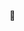 👋
<!--
### 👋

- 🔭 I’m currently working on ... https://www.eglobalsys.co.kr/
- 🌱 I’m currently learning ... 
- 👯 I’m looking to collaborate on ... 
- 🤔 I’m looking for help with ... 
- 💬 Ask me about ... 
- 📫 How to reach me: ... 
- 😄 Pronouns: ... 
- ⚡ Fun fact: ... 
-->

<!--[![Solved.ac Profile](http://mazassumnida.wtf/api/generate_badge?boj=kafka)](https://solved.ac/kafka)-->


<!--![Top Langs](https://github-readme-stats.vercel.app/api/top-langs/?username=kafkaaaa&layout=compact&theme=tokyonight-->

<!--[![Hits](https://hits.seeyoufarm.com/api/count/incr/badge.svg?url=https%3A%2F%2Fgithub.com%2Fkafkaaaa&count_bg=%23000000&title_bg=%23FF0000&icon=linux.svg&icon_color=%23000000&title=hits&edge_flat=false)](https://hits.seeyoufarm.com)-->
